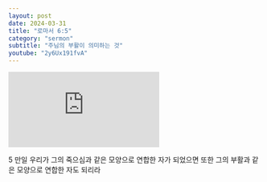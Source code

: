 ```yaml
---
layout: post
date: 2024-03-31
title: "로마서 6:5"
category: "sermon"
subtitle: "주님의 부활이 의미하는 것"
youtube: "2y6Ux191fvA"
---
```


<div class="youtube margin-large">
    <iframe src="https://www.youtube.com/embed/2y6Ux191fvA" title="YouTube video player" frameborder="0" allow="accelerometer; autoplay; clipboard-write; encrypted-media; gyroscope; picture-in-picture; web-share" allowfullscreen></iframe>
</div>

5 만일 우리가 그의 죽으심과 같은 모양으로 연합한 자가 되었으면 또한 그의 부활과 같은 모양으로 연합한 자도 되리라

